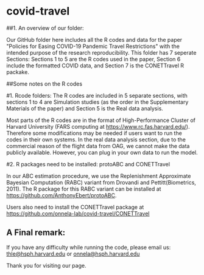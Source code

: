 # covid-travel
##1. An overview of our folder:

Our GitHub folder here includes all the R codes and data for the paper "Policies for Easing COVID-19 Pandemic Travel Restrictions" with the intended purpose of the research reproducibility. This folder has 7 seperate Sections: Sections 1 to 5 are the R codes used in the paper, Section 6 include the formatted COVID data, and Section 7 is the CONETTravel R packake.

##Some notes on the R codes 

#1. Rcode folders: The R codes are included in 5 separate sections, with sections 1 to 4 are Simulation studies (as the order in the Supplementary Materials of the paper) and Section 5 is the Real data analysis.

Most parts of the R codes are in the format of High-Performance Cluster of Harvard University (FARS computing at https://www.rc.fas.harvard.edu/). Therefore some modifications may be needed if users want to run the codes in their own systems. 
In the real data analysis section, due to the commercial reason of the flight data from OAG, we cannot make the data publicly available. However, you can plug in your own data to run the model. 

#2. R packages need to be installed: protoABC and CONETTravel

In our ABC estimation procedure, we use the Replenishment Approximate Bayesian Computation (RABC) variant from Drovandi and Pettitt(Biometrics, 2011). The R package for this RABC variant can be installed at https://github.com/AnthonyEbert/protoABC. 

Users also need to install the CONETTravel package at https://github.com/onnela-lab/covid-travel/CONETTravel

## A Final remark:
If you have any difficulty while running the code, please email us: thle@hsph.harvard.edu or onnela@hsph.harvard.edu

Thank you for visiting our page. 
